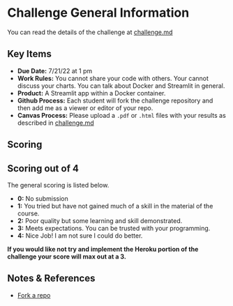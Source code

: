 # Challenge General Information

You can read the details of the challenge at [challenge.md](challenge.md)

## Key Items

- __Due Date:__ 7/21/22 at 1 pm
- __Work Rules:__ You cannot share your code with others.  Your cannot discuss your charts. You can talk about Docker and Streamlit in general.
- __Product:__ A Streamlit app within a Docker container.
- __Github Process:__ Each student will fork the challenge repository and then add me as a viewer or editor of your repo.
- __Canvas Process:__ Please upload a `.pdf` or `.html` files with your results as described in [challenge.md](challenge.md)

## Scoring

## Scoring out of 4

The general scoring is listed below.

- __0:__ No submission
- __1:__ You tried but have not gained much of a skill in the material of the course.
- __2:__ Poor quality but some learning and skill demonstrated. 
- __3:__ Meets expectations. You can be trusted with your programming.
- __4:__ Nice Job! I am not sure I could do better.

__If you would like not try and implement the Heroku portion of the challenge your score will max out at a 3.__


## Notes & References

- [Fork a repo](https://docs.github.com/en/get-started/quickstart/fork-a-repo)
